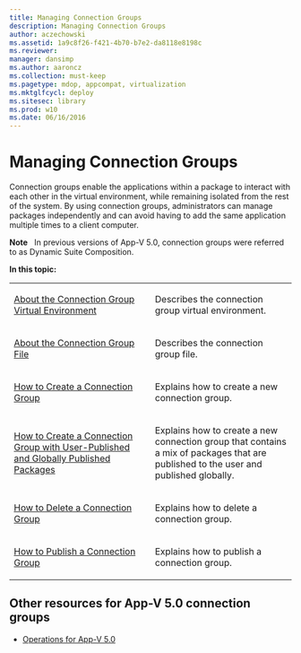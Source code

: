 ```yaml
---
title: Managing Connection Groups
description: Managing Connection Groups
author: aczechowski
ms.assetid: 1a9c8f26-f421-4b70-b7e2-da8118e8198c
ms.reviewer: 
manager: dansimp
ms.author: aaroncz
ms.collection: must-keep
ms.pagetype: mdop, appcompat, virtualization
ms.mktglfcycl: deploy
ms.sitesec: library
ms.prod: w10
ms.date: 06/16/2016
---
```



# Managing Connection Groups


Connection groups enable the applications within a package to interact with each other in the virtual environment, while remaining isolated from the rest of the system. By using connection groups, administrators can manage packages independently and can avoid having to add the same application multiple times to a client computer.

**Note**  
In previous versions of App-V 5.0, connection groups were referred to as Dynamic Suite Composition.

 

**In this topic:**

<table>
<colgroup>
<col width="50%" />
<col width="50%" />
</colgroup>
<tbody>
<tr class="odd">
<td align="left"><p><a href="about-the-connection-group-virtual-environment.md" data-raw-source="[About the Connection Group Virtual Environment](about-the-connection-group-virtual-environment.md)">About the Connection Group Virtual Environment</a></p></td>
<td align="left"><p>Describes the connection group virtual environment.</p></td>
</tr>
<tr class="even">
<td align="left"><p><a href="about-the-connection-group-file.md" data-raw-source="[About the Connection Group File](about-the-connection-group-file.md)">About the Connection Group File</a></p></td>
<td align="left"><p>Describes the connection group file.</p></td>
</tr>
<tr class="odd">
<td align="left"><p><a href="how-to-create-a-connection-group.md" data-raw-source="[How to Create a Connection Group](how-to-create-a-connection-group.md)">How to Create a Connection Group</a></p></td>
<td align="left"><p>Explains how to create a new connection group.</p></td>
</tr>
<tr class="even">
<td align="left"><p><a href="how-to-create-a-connection-group-with-user-published-and-globally-published-packages.md" data-raw-source="[How to Create a Connection Group with User-Published and Globally Published Packages](how-to-create-a-connection-group-with-user-published-and-globally-published-packages.md)">How to Create a Connection Group with User-Published and Globally Published Packages</a></p></td>
<td align="left"><p>Explains how to create a new connection group that contains a mix of packages that are published to the user and published globally.</p></td>
</tr>
<tr class="odd">
<td align="left"><p><a href="how-to-delete-a-connection-group.md" data-raw-source="[How to Delete a Connection Group](how-to-delete-a-connection-group.md)">How to Delete a Connection Group</a></p></td>
<td align="left"><p>Explains how to delete a connection group.</p></td>
</tr>
<tr class="even">
<td align="left"><p><a href="how-to-publish-a-connection-group.md" data-raw-source="[How to Publish a Connection Group](how-to-publish-a-connection-group.md)">How to Publish a Connection Group</a></p></td>
<td align="left"><p>Explains how to publish a connection group.</p></td>
</tr>
</tbody>
</table>

 






## Other resources for App-V 5.0 connection groups


-   [Operations for App-V 5.0](operations-for-app-v-50.md)

 

 





